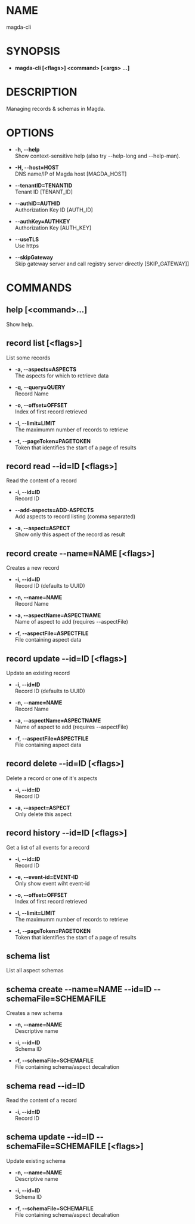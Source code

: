 # NAME

magda-cli

# SYNOPSIS

  - **magda-cli \[\<flags\>\] \<command\> \[\<args\> ...\]**  

# DESCRIPTION

Managing records & schemas in Magda.

# OPTIONS

  - **-h, --help**  
    Show context-sensitive help (also try --help-long and --help-man).

  - **-H, --host=HOST**  
    DNS name/IP of Magda host \[MAGDA\_HOST\]

  - **--tenantID=TENANTID**  
    Tenant ID \[TENANT\_ID\]

  - **--authID=AUTHID**  
    Authorization Key ID \[AUTH\_ID\]

  - **--authKey=AUTHKEY**  
    Authorization Key \[AUTH\_KEY\]

  - **--useTLS**  
    Use https

  - **--skipGateway**  
    Skip gateway server and call registry server directly
    \[SKIP\_GATEWAY\]\]

# COMMANDS

## **help \[\<command\>...\]**

Show help.

## **record list \[\<flags\>\]**

List some records

  - **-a, --aspects=ASPECTS**  
    The aspects for which to retrieve data

  - **-q, --query=QUERY**  
    Record Name

  - **-o, --offset=OFFSET**  
    Index of first record retrieved

  - **-l, --limit=LIMIT**  
    The maximumm number of records to retrieve

  - **-t, --pageToken=PAGETOKEN**  
    Token that identifies the start of a page of results

## **record read --id=ID \[\<flags\>\]**

Read the content of a record

  - **-i, --id=ID**  
    Record ID

  - **--add-aspects=ADD-ASPECTS**  
    Add aspects to record listing (comma separated)

  - **-a, --aspect=ASPECT**  
    Show only this aspect of the record as result

## **record create --name=NAME \[\<flags\>\]**

Creates a new record

  - **-i, --id=ID**  
    Record ID (defaults to UUID)

  - **-n, --name=NAME**  
    Record Name

  - **-a, --aspectName=ASPECTNAME**  
    Name of aspect to add (requires --aspectFile)

  - **-f, --aspectFile=ASPECTFILE**  
    File containing aspect data

## **record update --id=ID \[\<flags\>\]**

Update an existing record

  - **-i, --id=ID**  
    Record ID (defaults to UUID)

  - **-n, --name=NAME**  
    Record Name

  - **-a, --aspectName=ASPECTNAME**  
    Name of aspect to add (requires --aspectFile)

  - **-f, --aspectFile=ASPECTFILE**  
    File containing aspect data

## **record delete --id=ID \[\<flags\>\]**

Delete a record or one of it's aspects

  - **-i, --id=ID**  
    Record ID

  - **-a, --aspect=ASPECT**  
    Only delete this aspect

## **record history --id=ID \[\<flags\>\]**

Get a list of all events for a record

  - **-i, --id=ID**  
    Record ID

  - **-e, --event-id=EVENT-ID**  
    Only show event wiht event-id

  - **-o, --offset=OFFSET**  
    Index of first record retrieved

  - **-l, --limit=LIMIT**  
    The maximumm number of records to retrieve

  - **-t, --pageToken=PAGETOKEN**  
    Token that identifies the start of a page of results

## **schema list**

List all aspect schemas

## **schema create --name=NAME --id=ID --schemaFile=SCHEMAFILE**

Creates a new schema

  - **-n, --name=NAME**  
    Descriptive name

  - **-i, --id=ID**  
    Schema ID

  - **-f, --schemaFile=SCHEMAFILE**  
    File containing schema/aspect decalration

## **schema read --id=ID**

Read the content of a record

  - **-i, --id=ID**  
    Record ID

## **schema update --id=ID --schemaFile=SCHEMAFILE \[\<flags\>\]**

Update existing schema

  - **-n, --name=NAME**  
    Descriptive name

  - **-i, --id=ID**  
    Schema ID

  - **-f, --schemaFile=SCHEMAFILE**  
    File containing schema/aspect decalration
